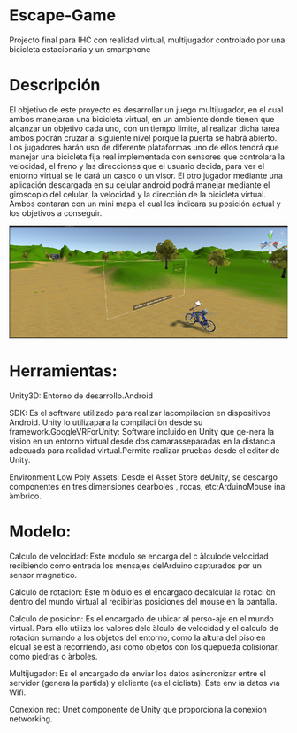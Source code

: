# Escape-Game
Projecto final para IHC con realidad virtual, multijugador controlado por una bicicleta estacionaria y un smartphone
# Descripción
El objetivo de este proyecto es desarrollar un juego multijugador, en el cual ambos manejaran una bicicleta virtual, en un ambiente donde tienen que alcanzar un objetivo cada uno, con un tiempo limite, al realizar dicha tarea ambos podrán cruzar al siguiente nivel porque la puerta se habrá abierto. Los jugadores harán uso de diferente plataformas uno de ellos tendrá que manejar una bicicleta fija real implementada con sensores que controlara la velocidad, el freno y las direcciones que el usuario decida, para ver el entorno virtual se le dará un casco o un visor. El otro jugador mediante una aplicación descargada en su celular android podrá manejar mediante el giroscopio del celular, la velocidad y la dirección de la bicicleta virtual. Ambos contaran con un mini mapa el cual les indicara su posición actual y los objetivos a conseguir.

![Ambiente virtual](https://github.com/TSffer/-Escape-Game/blob/master/ambiente.png)

# Herramientas:
Unity3D: Entorno de desarrollo.Android  

SDK:  Es  el  software  utilizado  para  realizar  lacompilacion  en  dispositivos  Android.  Unity  lo  utilizapara la compilaci ́on desde su framework.GoogleVRForUnity: Software incluido en Unity que ge-nera  la  vision  en  un  entorno  virtual  desde  dos  camarasseparadas en la distancia adecuada para realidad virtual.Permite realizar pruebas desde el editor de Unity.

Environment Low Poly Assets: Desde el Asset Store deUnity, se descargo componentes  en tres dimensiones dearboles , rocas, etc;ArduinoMouse inal ́ambrico.

# Modelo:

Calculo de velocidad: Este modulo se encarga del c ́alculode  velocidad  recibiendo  como  entrada  los  mensajes  delArduino capturados por un sensor magnetico.

Calculo  de  rotacion:  Este  m ́odulo  es  el  encargado  decalcular  la  rotaci ́on  dentro  del  mundo  virtual  al  recibirlas posiciones del mouse en la pantalla.

Calculo de posicion: Es el encargado de ubicar al perso-aje en el mundo virtual. Para ello utiliza los valores delc ́alculo  de  velocidad  y  el  calculo  de  rotacion  sumando a  los  objetos  del  entorno,  como  la  altura  del  piso  en  elcual  se  est ́a  recorriendo,  ası  como  objetos  con  los  quepueda colisionar, como piedras o ́arboles.

Multijugador:  Es  el  encargado  de  enviar  los  datos  asincronizar  entre  el  servidor  (genera  la  partida)  y  elcliente (es el ciclista). Este env ́ıa datos vıa Wifi.

Conexion red: Unet componente de Unity que proporciona la conexion networking.
